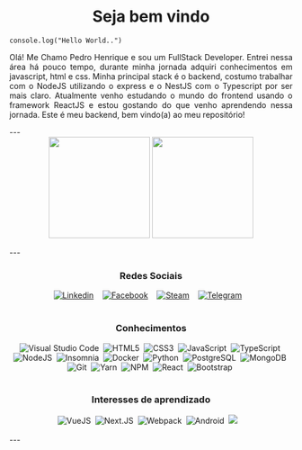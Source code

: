 
<h1 align="center">Seja bem vindo </h1>
<code>console.log("Hello World..")</code>

<p align="justify">
   Olá!
   Me Chamo Pedro Henrique e sou um FullStack Developer. Entrei nessa área há pouco tempo, durante minha jornada adquiri conhecimentos em javascript, html e css. Minha principal stack é o backend, costumo trabalhar com o NodeJS utilizando o express e o NestJS com o Typescript por ser mais claro. Atualmente venho estudando o mundo do frontend usando o framework ReactJS e estou gostando do que venho aprendendo nessa jornada.
   Este é meu backend, bem vindo(a) ao meu repositório!
</p>
---
<br>
<div align="center">
   <img height=180px align="center" src="https://github-readme-stats.vercel.app/api?username=pedrocode2&show_icons=true&theme=vue-dark&custom_title=PedroCode2+Github+stats&include_all_commits=true&count_private=true">
   <img height=180px align="center" src="https://github-readme-stats.vercel.app/api/top-langs/?username=pedrocode2&layout=compact&theme=vue-dark&langs_count=8">
</div>
<br>
---
<h3 align="center">Redes Sociais</h3>
<div align="center">
   <a href="https://www.linkedin.com/in/pedro-henrique-soares-40b18b21a/" target="blank"><img src="https://img.shields.io/badge/Linkedin-0A66C2?style=for-the-badge&logo=linkedin&logoColor=white" alt="Linkedin" /></a> &nbsp;&nbsp;
   <a href="https://www.facebook.com/PedroCode2/" target="blank"><img src="https://img.shields.io/badge/Facebook-1877F2?style=for-the-badge&logo=facebook&logoColor=white" alt="Facebook" /></a> &nbsp;&nbsp;
   <a href="https://steamcommunity.com/id/Riiveen/" target="blank"><img src="https://img.shields.io/badge/Steam-000000?style=for-the-badge&logo=steam&logoColor=white" alt="Steam" /></a> &nbsp;&nbsp;
   <a href="https://api.whatsapp.com/send?phone=5519987115718&text=Ol%C3%A1%2C%20Gostaria%20de%20entrar%20em%20contato%20com%20PedroCode%20a%20Respeito%20de%20Trabalhos%20como%20Webdeveloper" target="blank"><img src="https://img.shields.io/badge/WhatsApp-25D366?style=for-the-badge&logo=whatsapp&logoColor=white" alt="Telegram" /></a> &nbsp;&nbsp;
</div>
<br>
<h3 align="center">Conhecimentos</h3>
<div align="center">
   <img src="https://img.shields.io/badge/VS_Code-007ACC?style=flat&logo=visual-studio-code&logoColor=white" alt="Visual Studio Code">&nbsp;
   <img src="https://img.shields.io/badge/HTML5-E34F26?style=flat&logo=html5&logoColor=FFFFFF" alt="HTML5">&nbsp;
   <img src="https://img.shields.io/badge/CSS3-1572B6?style=flat&logo=css3&logoColor=FFFFFF" alt="CSS3">&nbsp;
   <img src="https://img.shields.io/badge/JavaScript-F7DF1E?style=flat&logo=javascript&logoColor=000000" alt="JavaScript">&nbsp;
   <img src="https://img.shields.io/badge/TypeScript-3178C6?style=flat&logo=typescript&logoColor=FFFFFF" alt="TypeScript">&nbsp;
   <img src="https://img.shields.io/badge/NodeJS-339933?style=flat&logo=nodedotjs&logoColor=FFFFFF"  alt="NodeJS">&nbsp;
   <img src="https://img.shields.io/badge/insomnia-5849BE?style=flat&logo=insomnia&logoColor=FFFFFF" alt="Insomnia" />&nbsp;
   <img src="https://img.shields.io/badge/Docker-2496ED?style=flat&logo=docker&logoColor=FFFFFF" alt="Docker">&nbsp;
   <img src="https://img.shields.io/badge/Python-3776AB?style=flat&logo=python&logoColor=FFFFFF" alt="Python">&nbsp;
   <img src="https://img.shields.io/badge/Postgresql-4169E1?style=flat&logo=postgresql&logoColor=FFFFFF" alt="PostgreSQL">&nbsp;
   <img src="https://img.shields.io/badge/mongodb-47A248?style=flat&logo=mongodb&logoColor=FFFFFF" alt="MongoDB">&nbsp;
   <img src="https://img.shields.io/badge/git-F05032?style=flat&logo=git&logoColor=FFFFFF" alt="Git">&nbsp;
   <img src="https://img.shields.io/badge/yarn-2C8EBB?style=flat&logo=yarn&logoColor=FFFFFF" alt="Yarn">&nbsp;
   <img src="https://img.shields.io/badge/npm-CB3837?style=flat&logo=npm&logoColor=FFFFFF" alt="NPM">&nbsp;
   <img src="https://img.shields.io/badge/React-61DAFB?style=flat&logo=react&logoColor=000000" alt="React">&nbsp;
   <img src="https://img.shields.io/badge/bootstrap-7952B3?style=flat&logo=bootstrap&logoColor=FFFFFF" alt="Bootstrap">&nbsp;
</div>
<br>
<h3 align="center"> Interesses de aprendizado </h3>
<div align="center">
   <img src="https://img.shields.io/badge/Vuejs-4FC08D?style=flat&logo=vuedotjs&logoColor=FFFFFF" alt="VueJS">&nbsp;
   <img src="https://img.shields.io/badge/nextjs-000000?style=flat&logo=nextdotjs&logoColor=FFFFFF" alt="Next.JS">&nbsp;
   <img src="https://img.shields.io/badge/webpack-8DD6F9?style=flat&logo=webpack&logoColor=000000" alt="Webpack">&nbsp;
   <img src="https://img.shields.io/badge/android-3DDC84?style=flat&logo=android&logoColor=FFFFFF" alt="Android">&nbsp;
   <img src="https://img.shields.io/badge/Java-ED8B00?style=for-the-badge&logo=java&logoColor=white" alt"Java">&nbsp;
   <img src="https://img.shields.io/badge/AngularJS-E23237?style=for-the-badge&logo=angularjs&logoColor=white" alt "AngularJS">&nbsp;
</div>
<br>
---

<!---  **************************************************************************************************************************************************  --->
